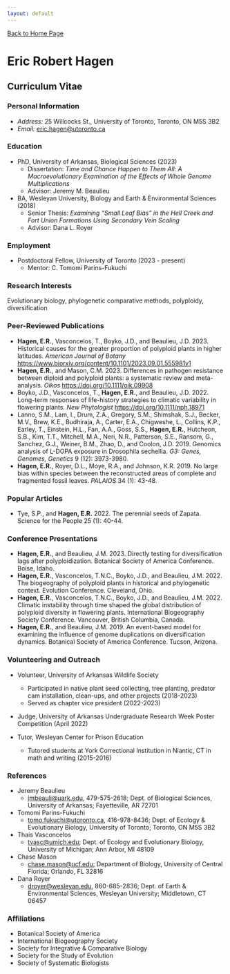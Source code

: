 ```yaml
---
layout: default
---
```

[Back to Home Page](./)

# Eric Robert Hagen

## Curriculum Vitae

### Personal Information
*  _Address:_ 25 Willcocks St., University of Toronto, Toronto, ON M5S 3B2
*  _Email:_ eric.hagen@utoronto.ca

### Education
- PhD, University of Arkansas, Biological Sciences (2023)
  - Dissertation: _Time and Chance Happen to Them All: A Macroevolutionary Examination of the Effects of Whole Genome Multiplications_
  - Advisor: Jeremy M. Beaulieu
- BA, Wesleyan University, Biology and Earth & Environmental Sciences (2018)
  - Senior Thesis: _Examining “Small Leaf Bias” in the Hell Creek and Fort Union Formations Using Secondary Vein Scaling_
  - Advisor: Dana L. Royer

### Employment
- Postdoctoral Fellow, University of Toronto (2023 - present)
  - Mentor: C. Tomomi Parins-Fukuchi

### Research Interests
Evolutionary biology, phylogenetic comparative methods, polyploidy, diversification

### Peer-Reviewed Publications
- **Hagen, E.R.**, Vasconcelos, T., Boyko, J.D., and Beaulieu, J.D. 2023. Historical causes for the greater proportion of polyploid plants in higher latitudes. _American Journal of Botany_ https://www.biorxiv.org/content/10.1101/2023.09.01.555981v1
- **Hagen, E.R.**, and Mason, C.M. 2023. Differences in pathogen resistance between diploid and polyploid plants: a systematic review and meta-analysis. _Oikos_ https://doi.org/10.1111/oik.09908
- Boyko, J.D., Vasconcelos, T., **Hagen, E.R.**, and Beaulieu, J.D. 2022. Long-term responses of life-history strategies to climatic variability in flowering plants. _New Phytologist_ https://doi.org/10.1111/nph.18971
- Lanno, S.M., Lam, I., Drum, Z.A., Gregory, S.M., Shimshak, S.J., Becker, M.V., Brew, K.E., Budhiraja, A., Carter, E.A., Chigweshe, L., Collins, K.P., Earley, T., Einstein, H.L., Fan, A.A., Goss, S.S., **Hagen, E.R.**, Hutcheon, S.B., Kim, T.T., Mitchell, M.A., Neri, N.R., Patterson, S.E., Ransom, G., Sanchez, G.J., Weiner, B.M., Zhao, D., and Coolon, J.D. 2019. Genomics analysis of L-DOPA exposure in Drosophila sechellia. _G3: Genes, Genomes, Genetics_ 9 (12): 3973-3980.
- **Hagen, E.R.**, Royer, D.L., Moye, R.A., and Johnson, K.R. 2019. No large bias within species between the reconstructed areas of complete and fragmented fossil leaves. _PALAIOS_ 34 (1): 43-48.

### Popular Articles
-  Tye, S.P., and **Hagen, E.R.** 2022. The perennial seeds of Zapata. Science for the People 25 (1): 40-44.

### Conference Presentations
-  **Hagen, E.R.**, and Beaulieu, J.M. 2023. Directly testing for diversification lags after polyploidization. Botanical Society of America Conference. Boise, Idaho.
-  **Hagen, E.R.**, Vasconcelos, T.N.C., Boyko, J.D., and Beaulieu, J.M. 2022. The biogeography of polyploid plants in historical and phylogenetic context. Evolution Conference. Cleveland, Ohio.
-  **Hagen, E.R.**, Vasconcelos, T.N.C., Boyko, J.D., and Beaulieu, J.M. 2022. Climatic instability through time shaped the global distribution of polyploid diversity in flowering plants. International Biogeography Society Conference. Vancouver, British Columbia, Canada.
-  **Hagen, E.R.**, and Beaulieu, J.M. 2019. An event-based model for examining the influence of genome duplications on diversification dynamics. Botanical Society of America Conference. Tucson, Arizona.

### Volunteering and Outreach
- Volunteer, University of Arkansas Wildlife Society
  - Participated in native plant seed collecting, tree planting, predator cam installation, clean-ups, and other projects (2018-2023)
  - Served as chapter vice president (2022-2023)
- Judge, University of Arkansas Undergraduate Research Week Poster Competition (April 2022)
  
- Tutor, Wesleyan Center for Prison Education
  - Tutored students at York Correctional Institution in Niantic, CT in math and writing (2015-2016)

### References
- Jeremy Beaulieu
  - jmbeauli@uark.edu, 479-575-2618; Dept. of Biological Sciences, University of Arkansas; Fayetteville, AR 72701
- Tomomi Parins-Fukuchi
  - tomo.fukuchi@utoronto.ca, 416-978-8436; Dept. of Ecology & Evolutionary Biology, University of Toronto; Toronto, ON M5S 3B2
- Thais Vasconcelos
  - tvasc@umich.edu; Dept. of Ecology and Evolutionary Biology, University of Michigan; Ann Arbor, MI 48109
- Chase Mason
  - chase.mason@ucf.edu; Department of Biology, University of Central Florida; Orlando, FL 32816
- Dana Royer
  - droyer@wesleyan.edu, 860-685-2836; Dept. of Earth & Environmental Sciences, Wesleyan University; Middletown, CT 06457

### Affiliations
* Botanical Society of America
* International Biogeography Society
* Society for Integrative & Comparative Biology
* Society for the Study of Evolution
* Society of Systematic Biologists


















